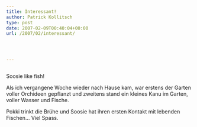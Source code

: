 ```yaml
---
title: Interessant!
author: Patrick Kollitsch
type: post
date: 2007-02-09T00:40:04+00:00
url: /2007/02/interessant/




---
```

<div class="flickr">
  <a href="http://www.flickr.com/photos/schreibblogade/384215411/"><img src="//farm1.static.flickr.com/163/384215411_a53d8839cd.jpg" class="flickr-photo" alt="" /></a></p> 
  
  <p>
    Soosie like fish!
  </p>
</div>

Als ich vergangene Woche wieder nach Hause kam, war erstens der Garten voller Orchideen gepflanzt und zweitens stand ein kleines Kanu im Garten, voller Wasser und Fische. 

Pokki trinkt die Brühe und Soosie hat ihren ersten Kontakt mit lebenden Fischen&#8230; Viel Spass.